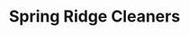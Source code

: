 ---
title: "Spring Ridge Cleaners"
url: /frederick/spring-ridge-cleaners-spring-ridge-parkway/
shop: laundry
---